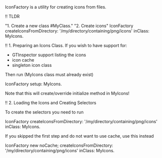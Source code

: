 IconFactory is a utility for creating icons from files.

!! TLDR

"1. Create a new class #MyClass."
"2. Create icons"
IconFactory
	createIconsFromDirectory: '/my/directory/containing/png/icons'
	inClass: MyIcons.


!! 1. Preparing an Icons Class.
If you wish to have support for:
- GTInspector support listing the icons
- icon cache
- singleton icon class

Then run (MyIcons class must already exist)

IconFactory setup: MyIcons.

Note that this will create/override initialize method in MyIcons!

!! 2. Loading the Icons and Creating Selectors

To create the selectors you need to run

IconFactory
	createIconsFromDirectory: '/my/directory/containing/png/icons'
	inClass: MyIcons.
	
If you skipped the first step and do not want to use cache, use this instead

IconFactory new
	noCache;
	createIconsFromDirectory: '/my/directory/containing/png/icons'
	inClass: MyIcons.

